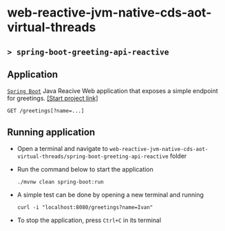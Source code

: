 # web-reactive-jvm-native-cds-aot-virtual-threads
## `> spring-boot-greeting-api-reactive`

## Application

[`Spring Boot`](https://docs.spring.io/spring-boot/index.html) Java Reacive Web application that exposes a simple endpoint for greetings. [[Start project link]](https://start.spring.io/#!type=maven-project&language=java&platformVersion=3.3.1&packaging=jar&jvmVersion=21&groupId=com.ivanfranchin&artifactId=spring-boot-greetings-api-reactive&name=spring-boot-greetings-api-reactive&description=Demo%20project%20for%20Spring%20Boot&packageName=com.ivanfranchin.springbootgreetingsapireactive&dependencies=webflux)
```
GET /greetings[?name=...]
```

## Running application

- Open a terminal and navigate to `web-reactive-jvm-native-cds-aot-virtual-threads/spring-boot-greeting-api-reactive` folder

- Run the command below to start the application
  ```
  ./mvnw clean spring-boot:run
  ```

- A simple test can be done by opening a new terminal and running
  ```
  curl -i "localhost:8080/greetings?name=Ivan"
  ```

- To stop the application, press `Ctrl+C` in its terminal
